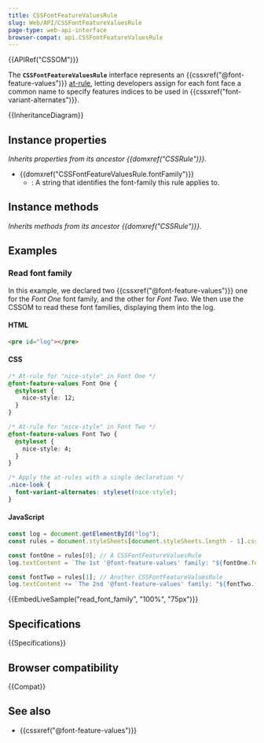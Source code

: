 ```yaml
---
title: CSSFontFeatureValuesRule
slug: Web/API/CSSFontFeatureValuesRule
page-type: web-api-interface
browser-compat: api.CSSFontFeatureValuesRule
---
```


{{APIRef("CSSOM")}}

The **`CSSFontFeatureValuesRule`** interface represents an {{cssxref("@font-feature-values")}} [at-rule](/en-US/docs/Web/CSS/At-rule), letting developers assign for each font face a common name to specify features indices to be used in {{cssxref("font-variant-alternates")}}.

{{InheritanceDiagram}}

## Instance properties

_Inherits properties from its ancestor {{domxref("CSSRule")}}._

- {{domxref("CSSFontFeatureValuesRule.fontFamily")}}
  - : A string that identifies the font-family this rule applies to.

## Instance methods

_Inherits methods from its ancestor {{domxref("CSSRule")}}._

## Examples

### Read font family

In this example, we declared two {{cssxref("@font-feature-values")}} one for the _Font One_ font family, and the other for _Font Two_. We then use the CSSOM to read these font families, displaying them into the log.

#### HTML

```html
<pre id="log"></pre>
```

#### CSS

```css
/* At-rule for "nice-style" in Font One */
@font-feature-values Font One {
  @styleset {
    nice-style: 12;
  }
}

/* At-rule for "nice-style" in Font Two */
@font-feature-values Font Two {
  @styleset {
    nice-style: 4;
  }
}

/* Apply the at-rules with a single declaration */
.nice-look {
  font-variant-alternates: styleset(nice-style);
}
```

#### JavaScript

```js
const log = document.getElementById("log");
const rules = document.styleSheets[document.styleSheets.length - 1].cssRules;

const fontOne = rules[0]; // A CSSFontFeatureValuesRule
log.textContent = `The 1st '@font-feature-values' family: "${fontOne.fontFamily}".\n`;

const fontTwo = rules[1]; // Another CSSFontFeatureValuesRule
log.textContent += `The 2nd '@font-feature-values' family: "${fontTwo.fontFamily}".`;
```

{{EmbedLiveSample("read_font_family", "100%", "75px")}}

## Specifications

{{Specifications}}

## Browser compatibility

{{Compat}}

## See also

- {{cssxref("@font-feature-values")}}
